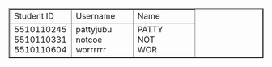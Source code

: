 <html>
<head>
  <title><h1> MIMIMI GROUP </h1></title>
</head>
<body>
	<table  width="100%" border="2" cellspacing="0" cellpadding="0">
		<tr>
           <td width="33%">
           	Student ID
           </td>
           <td width="33%">
           	Username
           </td>
           <td width="33%">
           	Name
           </td>
		</tr>
		<tr>
           <td>
               <div>5510110245</div>
               <div>5510110331</div>
               <div>5510110604</div>
           </td>
           <td>
              <div>pattyjubu</div>
           	  <div>notcoe</div>
           	  <div>worrrrrr</div>
           </td>
           <td>
             <div>PATTY</div>
             <div>NOT</div>
             <div>WOR</div>
           </td>
		</tr>
	</table>
</body>
</html>



